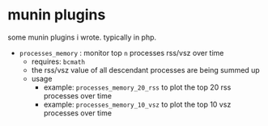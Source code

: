 # munin plugins

some munin plugins i wrote. typically in php.

- ``processes_memory`` : monitor top `n` processes rss/vsz over time
  - requires: `bcmath`
  - the rss/vsz value of all descendant processes are being summed up
  - usage 
    - example: ``processes_memory_20_rss`` to plot the top 20 rss processes over time
    - example: ``processes_memory_10_vsz`` to plot the top 10 vsz processes over time